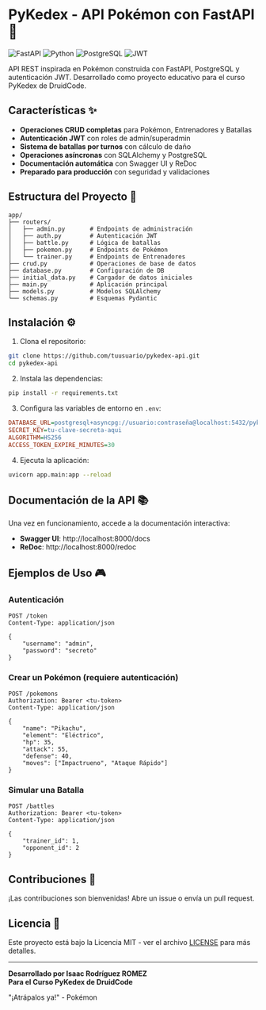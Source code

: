 # PyKedex - API Pokémon con FastAPI 🚀

![FastAPI](https://img.shields.io/badge/FastAPI-005571?style=for-the-badge&logo=fastapi)
![Python](https://img.shields.io/badge/Python-3776AB?style=for-the-badge&logo=python&logoColor=white)
![PostgreSQL](https://img.shields.io/badge/PostgreSQL-316192?style=for-the-badge&logo=postgresql&logoColor=white)
![JWT](https://img.shields.io/badge/JWT-black?style=for-the-badge&logo=JSON%20web%20tokens)

API REST inspirada en Pokémon construida con FastAPI, PostgreSQL y autenticación JWT. Desarrollado como proyecto educativo para el curso PyKedex de DruidCode.

## Características ✨

- **Operaciones CRUD completas** para Pokémon, Entrenadores y Batallas
- **Autenticación JWT** con roles de admin/superadmin
- **Sistema de batallas por turnos** con cálculo de daño
- **Operaciones asíncronas** con SQLAlchemy y PostgreSQL
- **Documentación automática** con Swagger UI y ReDoc
- **Preparado para producción** con seguridad y validaciones

## Estructura del Proyecto 📂

```
app/
├── routers/
│   ├── admin.py       # Endpoints de administración
│   ├── auth.py        # Autenticación JWT
│   ├── battle.py      # Lógica de batallas
│   ├── pokemon.py     # Endpoints de Pokémon
│   └── trainer.py     # Endpoints de Entrenadores
├── crud.py            # Operaciones de base de datos
├── database.py        # Configuración de DB
├── initial_data.py    # Cargador de datos iniciales
├── main.py            # Aplicación principal
├── models.py          # Modelos SQLAlchemy
└── schemas.py         # Esquemas Pydantic
```

## Instalación ⚙️

1. Clona el repositorio:
```bash
git clone https://github.com/tuusuario/pykedex-api.git
cd pykedex-api
```

2. Instala las dependencias:
```bash
pip install -r requirements.txt
```

3. Configura las variables de entorno en `.env`:
```ini
DATABASE_URL=postgresql+asyncpg://usuario:contraseña@localhost:5432/pykedex
SECRET_KEY=tu-clave-secreta-aqui
ALGORITHM=HS256
ACCESS_TOKEN_EXPIRE_MINUTES=30
```

4. Ejecuta la aplicación:
```bash
uvicorn app.main:app --reload
```

## Documentación de la API 📚

Una vez en funcionamiento, accede a la documentación interactiva:

- **Swagger UI**: http://localhost:8000/docs
- **ReDoc**: http://localhost:8000/redoc

## Ejemplos de Uso 🎮

### Autenticación
```http
POST /token
Content-Type: application/json

{
    "username": "admin",
    "password": "secreto"
}
```

### Crear un Pokémon (requiere autenticación)
```http
POST /pokemons
Authorization: Bearer <tu-token>
Content-Type: application/json

{
    "name": "Pikachu",
    "element": "Eléctrico",
    "hp": 35,
    "attack": 55,
    "defense": 40,
    "moves": ["Impactrueno", "Ataque Rápido"]
}
```

### Simular una Batalla
```http
POST /battles
Authorization: Bearer <tu-token>
Content-Type: application/json

{
    "trainer_id": 1,
    "opponent_id": 2
}
```

## Contribuciones 🤝

¡Las contribuciones son bienvenidas! Abre un issue o envía un pull request.

## Licencia 📜

Este proyecto está bajo la Licencia MIT - ver el archivo [LICENSE](LICENSE) para más detalles.

---

**Desarrollado por Isaac Rodríguez ROMEZ**  
**Para el Curso PyKedex de DruidCode**  

"¡Atrápalos ya!" - Pokémon